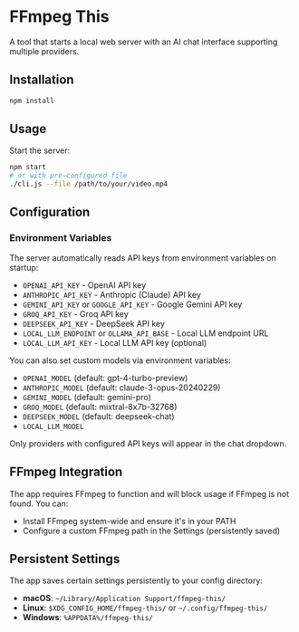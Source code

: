 # FFmpeg This

A tool that starts a local web server with an AI chat interface supporting multiple providers.

## Installation

```bash
npm install
```

## Usage

Start the server:
```bash
npm start
# or with pre-configured file
./cli.js --file /path/to/your/video.mp4
```

## Configuration

### Environment Variables

The server automatically reads API keys from environment variables on startup:
- `OPENAI_API_KEY` - OpenAI API key
- `ANTHROPIC_API_KEY` - Anthropic (Claude) API key
- `GEMINI_API_KEY` or `GOOGLE_API_KEY` - Google Gemini API key
- `GROQ_API_KEY` - Groq API key
- `DEEPSEEK_API_KEY` - DeepSeek API key
- `LOCAL_LLM_ENDPOINT` or `OLLAMA_API_BASE` - Local LLM endpoint URL
- `LOCAL_LLM_API_KEY` - Local LLM API key (optional)

You can also set custom models via environment variables:
- `OPENAI_MODEL` (default: gpt-4-turbo-preview)
- `ANTHROPIC_MODEL` (default: claude-3-opus-20240229)
- `GEMINI_MODEL` (default: gemini-pro)
- `GROQ_MODEL` (default: mixtral-8x7b-32768)
- `DEEPSEEK_MODEL` (default: deepseek-chat)
- `LOCAL_LLM_MODEL`

Only providers with configured API keys will appear in the chat dropdown.

## FFmpeg Integration

The app requires FFmpeg to function and will block usage if FFmpeg is not found. You can:
- Install FFmpeg system-wide and ensure it's in your PATH
- Configure a custom FFmpeg path in the Settings (persistently saved)

## Persistent Settings

The app saves certain settings persistently to your config directory:
- **macOS**: `~/Library/Application Support/ffmpeg-this/`
- **Linux**: `$XDG_CONFIG_HOME/ffmpeg-this/` or `~/.config/ffmpeg-this/`
- **Windows**: `%APPDATA%/ffmpeg-this/`
